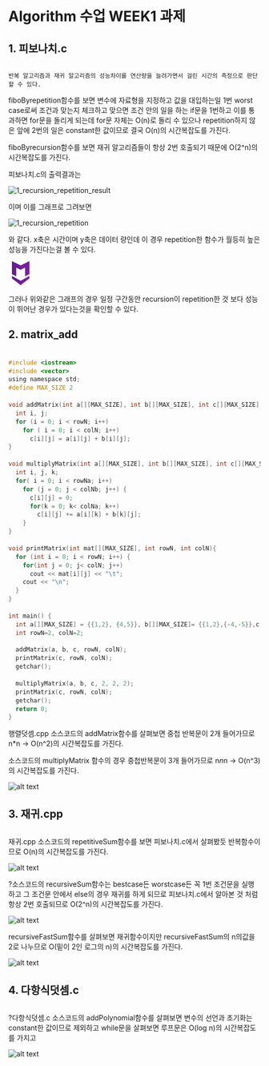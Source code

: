 # Algorithm 수업 WEEK1 과제

## 1. 피보나치.c

```c

```

```
반복 알고리즘과 재귀 알고리즘의 성능차이를 연산량을 늘려가면서 걸린 시간의 측정으로 판단할 수 있다.
```

fiboByrepetition함수를 보면 변수에 자료형을 지정하고 값을 대입하는일 1번 worst case로써 조건과 맞는지 체크하고 맞으면 조건 안의 일을 하는 if문을 1번하고 이를 통과하면 for문을 돌리게 되는데 for문 자체는 O(n)로 돌리 수 있으나 repetition하지 않은 앞에 2번의 일은 constant한 값이므로 결국 O(n)의 시간복잡도를 가진다.

fiboByrecursion함수를 보면 재귀 알고리즘들이 항상 2번 호출되기 때문에 O(2^n)의 시간복잡도를 가진다.

피보나치.c의 출력결과는

![1_recursion_repetition_result](https://user-images.githubusercontent.com/16266103/30514036-f648d1cc-9b48-11e7-9137-795cc66573ff.png)

이며 이를 그래프로 그려보면

<img width="477" alt="1_recursion_repetition" src="https://user-images.githubusercontent.com/16266103/30514050-15d19c04-9b49-11e7-8709-e45eb79b86d2.png">

와 같다. x축은 시간이며 y축은 데이터 량인데 이 경우 repetition한 함수가 월등히 높은 성능을 가진다는걸 볼 수 있다.

![alt text](https://github.com/adam-p/markdown-here/raw/master/src/common/images/icon48.png "Logo Title Text 1")

그러나 위와같은 그래프의 경우 일정 구간동안 recursion이 repetition한 것 보다 성능이 뛰어난 경우가 있다는것을 확인할 수 있다.

## 2. matrix_add

```c

#include <iostream>
#include <vector>
using namespace std;
#define MAX_SIZE 2

void addMatrix(int a[][MAX_SIZE], int b[][MAX_SIZE], int c[][MAX_SIZE], int rowN, int colN) {
  int i, j;
  for (i = 0; i < rowN; i++)
    for ( i = 0; i < colN; i++)
      c[i][j] = a[i][j] + b[i][j];
}

void multiplyMatrix(int a[][MAX_SIZE], int b[][MAX_SIZE], int c[][MAX_SIZE], int rowNa, int colNb, int colNa){
  int i, j, k;
  for( i = 0; i < rowNa; i++)
    for (j = 0; j < colNb; j++) {
      c[i][j] = 0;
      for(k = 0; k< colNa; k++)
        c[i][j] += a[i][k] + b[k][j];
    }
}

void printMatrix(int mat[][MAX_SIZE], int rowN, int colN){
  for (int i = 0; i < rowN; i++) {
    for(int j = 0; j< colN; j++)
      cout << mat[i][j] << "\t";
    cout << "\n";
  }
}

int main() {
  int a[][MAX_SIZE] = {{1,2}, {4,5}}, b[][MAX_SIZE]= {{1,2},{-4,-5}},c[2][MAX_SIZE];
  int rowN=2, colN=2;

  addMatrix(a, b, c, rowN, colN);
  printMatrix(c, rowN, colN);
  getchar();

  multiplyMatrix(a, b, c, 2, 2, 2);
  printMatrix(c, rowN, colN);
  getchar();
  return 0;
}

```

행렬덧셈.cpp 소스코드의 addMatrix함수를 살펴보면 중첩 반복문이 2개 들어가므로 n*n -> O(n^2)의 시간복잡도를 가진다.

소스코드의 multiplyMatrix 함수의 경우 중첩반복문이 3개 들어가므로 n*n*n -> O(n^3)의 시간복잡도를 가진다.

![alt text](https://drive.google.com/open?id=0B4Q0BjjmlIe7eE5mWTNKbWwyS00 "3")

## 3. 재귀.cpp

```c

```

재귀.cpp 소스코드의 repetitiveSum함수를 보면 피보나치.c에서 살펴봤듯 반복함수이므로 O(n)의 시간복잡도를 가진다.

![alt text](https://drive.google.com/file/d/0B4Q0BjjmlIe7Y1hUbDRDRmpwYUE/view?usp=sharing "4")

?소스코드의 recursiveSum함수는 bestcase든 worstcase든 꼭 1번 조건문을 실행하고 그 조건문 안에서 else의 경우 재귀를 하게 되므로 피보나치.c에서 알아본 것 처럼 항상 2번 호출되므로 O(2^n)의 시간복잡도를 가진다.

![alt text](https://drive.google.com/open?id=0B4Q0BjjmlIe7VWJ2WlhjRmlYdlk "5")

recursiveFastSum함수를 살펴보면 재귀함수이지만 recursiveFastSum의 n의값을 2로 나누므로 O(밑이 2인 로그의 n)의 시간복잡도를 가진다.

![alt text](https://drive.google.com/open?id=0B4Q0BjjmlIe7Xy1SNlFDOGVSVGM "6")


## 4. 다항식덧셈.c

```c

```

?다항식덧셈.c 소스코드의 addPolynomial함수를 살펴보면 변수의 선언과 초기화는 constant한 값이므로 제외하고 while문을 살펴보면 루프문은 O(log n)의 시간복잡도를 가지고

![alt text](https://drive.google.com/open?id=0B4Q0BjjmlIe7Y3BYQ0h2ZXB2Z1E "7")
